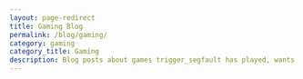 ```yaml
---
layout: page-redirect
title: Gaming Blog
permalink: /blog/gaming/
category: gaming
category_title: Gaming
description: Blog posts about games trigger_segfault has played, wants to play, or recommends.
---
```

